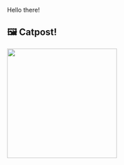 Hello there!



## 🖼️ Catpost!

<sub>
    <img src="https://cdn2.thecatapi.com/images/8q3.jpg" height="256">
</sub>


